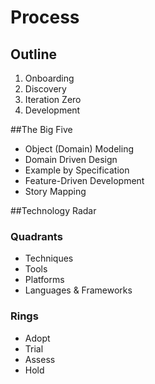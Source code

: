 # Process

## Outline

1. Onboarding
2. Discovery
3. Iteration Zero
4. Development

##The Big Five
- Object (Domain) Modeling
- Domain Driven Design
- Example by Specification
- Feature-Driven Development
- Story Mapping

##Technology Radar

### Quadrants
- Techniques
- Tools
- Platforms
- Languages & Frameworks

### Rings
- Adopt
- Trial
- Assess
- Hold
